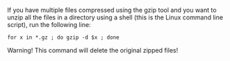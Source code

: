 If you have multiple files compressed using the gzip tool
and you want to unzip all the files in a directory using a shell
(this is the Linux command line script),
run the following line:

    for x in *.gz ; do gzip -d $x ; done

Warning! This command will delete the original zipped files!
